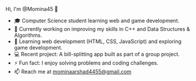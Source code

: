  Hi, I'm @Momina45 👋
- 🎓 Computer Science student learning web and game development.
- 🔭 Currently working on improving my skills in C++ and Data Structures & Algorithms.
- 🌱 Learning web development (HTML, CSS, JavaScript) and exploring game development.
- 💻 Recent project: A bill-splitting app built as part of a group project.
- ⚡ Fun fact: I enjoy solving problems and coding challenges.
- 📫 Reach me at mominaarshad4455@gmail.com
